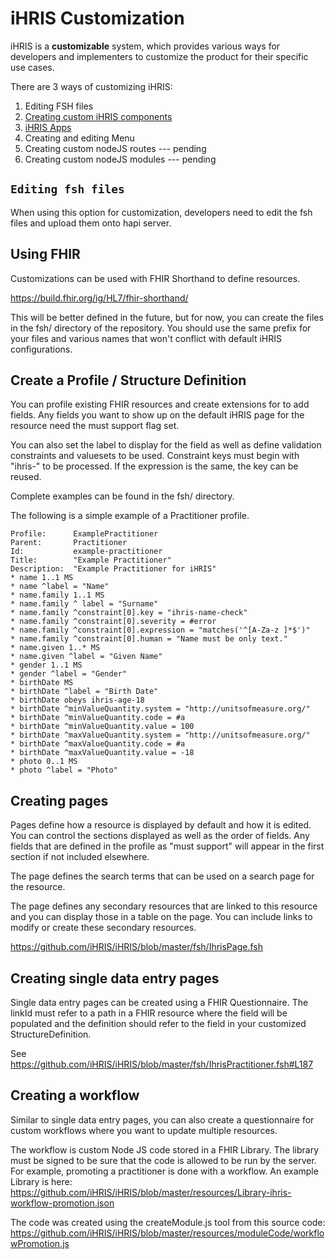 # iHRIS Customization

iHRIS is a **customizable** system, which provides various ways for developers and implementers to customize the product for their specific use cases.

There are 3 ways of customizing iHRIS:

1. Editing FSH files
2. [Creating custom iHRIS components](custom_components.md)
3. [iHRIS Apps](ihris_apps.md)
4. Creating and editing Menu
5. Creating custom nodeJS routes --- pending
6. Creating custom nodeJS modules --- pending

## `Editing fsh files`

When using this option for customization, developers need to edit the fsh files and upload them onto hapi server.

## Using FHIR

Customizations can be used with FHIR Shorthand to define resources.

<https://build.fhir.org/ig/HL7/fhir-shorthand/>

This will be better defined in the future, but for now, you can create the files
in the fsh/ directory of the repository.  You should use the same prefix for your
files and various names that won't conflict with default iHRIS configurations.

## Create a Profile / Structure Definition

You can profile existing FHIR resources and create extensions for to add fields.  Any fields
you want to show up on the default iHRIS page for the resource need the must support flag set.

You can also set the label to display for the field as well as define validation constraints and
valuesets to be used.  Constraint keys must begin with "ihris-" to be processed.  If the expression
is the same, the key can be reused.

Complete examples can be found in the fsh/ directory.

The following is a simple example of a Practitioner profile.

```
Profile:      ExamplePractitioner
Parent:       Practitioner
Id:           example-practitioner
Title:        "Example Practitioner"
Description:  "Example Practitioner for iHRIS"
* name 1..1 MS
* name ^label = "Name"
* name.family 1..1 MS
* name.family ^ label = "Surname"
* name.family ^constraint[0].key = "ihris-name-check"
* name.family ^constraint[0].severity = #error
* name.family ^constraint[0].expression = "matches('^[A-Za-z ]*$')"
* name.family ^constraint[0].human = "Name must be only text."
* name.given 1..* MS
* name.given ^label = "Given Name"
* gender 1..1 MS
* gender ^label = "Gender"
* birthDate MS
* birthDate ^label = "Birth Date"
* birthDate obeys ihris-age-18
* birthDate ^minValueQuantity.system = "http://unitsofmeasure.org/"
* birthDate ^minValueQuantity.code = #a
* birthDate ^minValueQuantity.value = 100
* birthDate ^maxValueQuantity.system = "http://unitsofmeasure.org/"
* birthDate ^maxValueQuantity.code = #a
* birthDate ^maxValueQuantity.value = -18
* photo 0..1 MS
* photo ^label = "Photo"
```

## Creating pages

Pages define how a resource is displayed by default and how it is edited.  You can control
the sections displayed as well as the order of fields.  Any fields that are defined in
the profile as "must support" will appear in the first section if not included elsewhere.

The page defines the search terms that can be used on a search page for the resource.

The page defines any secondary resources that are linked to this resource and you can display
those in a table on the page.  You can include links to modify or create these secondary resources.

<https://github.com/iHRIS/iHRIS/blob/master/fsh/IhrisPage.fsh>

## Creating single data entry pages

Single data entry pages can be created using a FHIR Questionnaire.  The linkId must refer
to a path in a FHIR resource where the field will be populated and the definition
should refer to the field in your customized StructureDefinition.

See <https://github.com/iHRIS/iHRIS/blob/master/fsh/IhrisPractitioner.fsh#L187>

## Creating a workflow

Similar to single data entry pages, you can also create a questionnaire
for custom workflows where you want to update multiple resources.

The workflow is custom Node JS code stored in a FHIR Library.  The library must be signed to be sure
that the code is allowed to be run by the server.  For example, promoting
a practitioner is done with a workflow.  An example Library is
here:  <https://github.com/iHRIS/iHRIS/blob/master/resources/Library-ihris-workflow-promotion.json>

The code was created using the createModule.js tool from this source
code:  <https://github.com/iHRIS/iHRIS/blob/master/resources/moduleCode/workflowPromotion.js>
